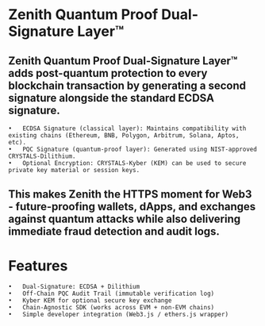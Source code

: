 #  Zenith Quantum Proof Dual-Signature Layer™
## Zenith Quantum Proof Dual-Signature Layer™ adds post-quantum protection to every blockchain transaction by generating a second signature alongside the standard ECDSA signature.

	•	ECDSA Signature (classical layer): Maintains compatibility with existing chains (Ethereum, BNB, Polygon, Arbitrum, Solana, Aptos, etc).
	•	PQC Signature (quantum-proof layer): Generated using NIST-approved CRYSTALS-Dilithium.
	•	Optional Encryption: CRYSTALS-Kyber (KEM) can be used to secure private key material or session keys.

## This makes Zenith the HTTPS moment for Web3 - future-proofing wallets, dApps, and exchanges against quantum attacks while also delivering immediate fraud detection and audit logs.



#  Features

	•	Dual-Signature: ECDSA + Dilithium
	•	Off-Chain PQC Audit Trail (immutable verification log)
	•	Kyber KEM for optional secure key exchange
	•	Chain-Agnostic SDK (works across EVM + non-EVM chains)
	•	Simple developer integration (Web3.js / ethers.js wrapper)
